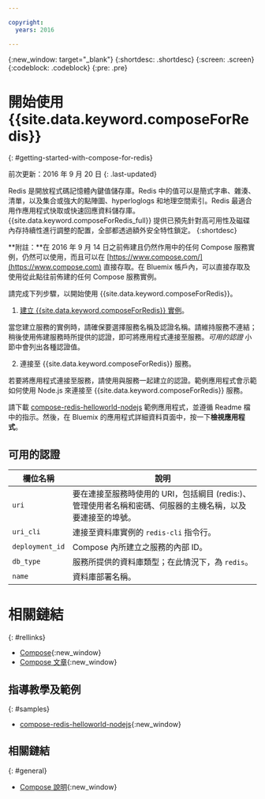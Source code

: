 ```yaml
---

copyright:
  years: 2016

---
```


{:new_window: target="_blank"}
{:shortdesc: .shortdesc}
{:screen: .screen}
{:codeblock: .codeblock}
{:pre: .pre}

# 開始使用 {{site.data.keyword.composeForRedis}}
{: #getting-started-with-compose-for-redis}

前次更新：2016 年 9 月 20 日
{: .last-updated}

Redis 是開放程式碼記憶體內鍵值儲存庫。Redis 中的值可以是簡式字串、雜湊、清單，以及集合或強大的點陣圖、hyperloglogs 和地理空間索引。Redis 最適合用作應用程式快取或快速回應資料儲存庫。{{site.data.keyword.composeForRedis_full}} 提供已預先針對高可用性及磁碟內存持續性進行調整的配置，全部都透過額外安全特性鎖定。
{:shortdesc}

**附註：**在 2016 年 9 月 14 日之前佈建且仍然作用中的任何 Compose 服務實例，仍然可以使用，而且可以在 [https://www.compose.com/](https://www.compose.com) 直接存取。在 Bluemix 帳戶內，可以直接存取及使用從此點往前佈建的任何 Compose 服務實例。

請完成下列步驟，以開始使用 {{site.data.keyword.composeForRedis}}。

1. [建立 {{site.data.keyword.composeForRedis}} 實例](https://console.ng.bluemix.net/catalog/services/compose-for-redis/)。

  當您建立服務的實例時，請確保要選擇服務名稱及認證名稱。請維持服務不連結；稍後使用佈建服務時所提供的認證，即可將應用程式連接至服務。*可用的認證* 小節中會列出各種認證值。

2. 連接至 {{site.data.keyword.composeForRedis}} 服務。

  若要將應用程式連接至服務，請使用與服務一起建立的認證。範例應用程式會示範如何使用 Node.js 來連接至 {{site.data.keyword.composeForRedis}} 服務。

  請下載 [compose-redis-helloworld-nodejs](https://github.com/IBM-Bluemix/compose-redis-helloworld-nodejs) 範例應用程式，並遵循 Readme 檔中的指示。然後，在 Bluemix 的應用程式詳細資料頁面中，按一下**檢視應用程式**。

## 可用的認證

欄位名稱|說明
----------|-----------
`uri`|要在連接至服務時使用的 URI，包括綱目 (redis:)、管理使用者名稱和密碼、伺服器的主機名稱，以及要連接至的埠號。
`uri_cli`|連接至資料庫實例的 `redis-cli` 指令行。
`deployment_id`|Compose 內所建立之服務的內部 ID。
`db_type`|服務所提供的資料庫類型；在此情況下，為 `redis`。
`name`|資料庫部署名稱。

# 相關鏈結
{: #rellinks}

* [Compose](https://www.compose.com){:new_window}
* [Compose 文章](https://www.compose.com/articles/){:new_window}

## 指導教學及範例
{: #samples}
* [compose-redis-helloworld-nodejs](https://github.com/IBM-Bluemix/compose-redis-helloworld-nodejs){:new_window}

## 相關鏈結
{: #general}
* [Compose 說明](https://help.compose.com/docs){:new_window}
